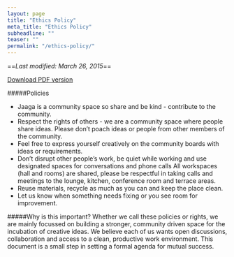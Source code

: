 ```yaml
---
layout: page
title: "Ethics Policy"
meta_title: "Ethics Policy"
subheadline: ""
teaser: ""
permalink: "/ethics-policy/"
---
```

==*Last modified: March 26, 2015*==

[Download PDF version](https://drive.google.com/file/d/0B6JZdk8HO78jVEUtUEdZeFhLN3M/view?usp=sharing)

#####Policies
- Jaaga is a community space so share and be kind - contribute to the community.
- Respect the rights of others - we are a community space where people share ideas. Please don’t poach ideas or people from other members of the community.
- Feel free to express yourself creatively on the community boards with ideas or requirements.
- Don’t disrupt other people’s work, be quiet while working and use designated spaces for conversations and phone calls  All workspaces (hall and rooms) are shared, please be respectful in taking calls and meetings to the lounge, kitchen, conference room and terrace areas.
- Reuse materials, recycle as much as you can and keep the place clean.
- Let us know when something needs fixing or you see room for improvement.

#####Why is this important?
Whether we call these policies or rights, we are mainly focussed on building a stronger, community driven space for the incubation of creative ideas. We believe each of us wants open discussions, collaboration and access to a clean, productive work environment. This document is a small step in setting a formal agenda for mutual success.